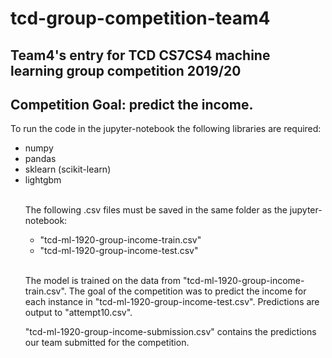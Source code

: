 # tcd-group-competition-team4
## Team4's entry for TCD CS7CS4 machine learning group competition 2019/20 
## Competition Goal: predict the income.

To run the code in the jupyter-notebook the following libraries are required:
<ul><li> numpy </li><li>pandas</li><li>sklearn (scikit-learn)</li><li>lightgbm</li></ol>

<br>The following .csv files must be saved in the same folder as the jupyter-notebook:
<ul>
<li>"tcd-ml-1920-group-income-train.csv"</li>
<li>"tcd-ml-1920-group-income-test.csv"</li></ul>

<br>The model is trained on the data from "tcd-ml-1920-group-income-train.csv". The goal of the competition was to predict the income for each instance in "tcd-ml-1920-group-income-test.csv". Predictions are output to ⁨"attempt10.csv".

"tcd-ml-1920-group-income-submission.csv" contains the predictions our team submitted for the competition.
